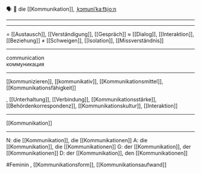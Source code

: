 🗣️ 🔴 die [[Kommunikation]], [ˌkɔmuniˈkaːt͡si̯oːn](https://youglish.com/pronounce/Kommunikation/german)

---


---
= [[Austausch]], [[Verständigung]], [[Gespräch]]
≈ [[Dialog]], [[Interaktion]], [[Beziehung]]
≠ [[Schweigen]], [[Isolation]], [[Missverständnis]]

---
communication  
коммуникация

---
[[kommunizieren]], [[kommunikativ]], [[Kommunikationsmittel]], [[Kommunikationsfähigkeit]]

, [[Unterhaltung]], [[Verbindung]], [[Kommunikationsstärke]], [[Behördenkorrespondenz]], [[Kommunikationskultur]], [[Interaktion]]

---
[[Kommunikation]]


---
N: die [[Kommunikation]], die [[Kommunikationen]]
A: die [[Kommunikation]], die [[Kommunikationen]]
G: der [[Kommunikation]], der [[Kommunikationen]]
D: der [[Kommunikation]], den [[Kommunikationen]]


#Feminin , [[Kommunikationsform]], [[Kommunikationsaufwand]]